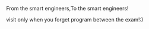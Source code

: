 From the smart engineers,To the smart engineers!

visit only when you forget program between the exam!:)
